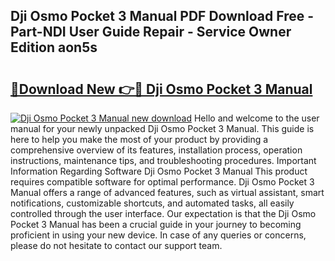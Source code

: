 ## Dji Osmo Pocket 3 Manual PDF Download Free - Part-NDI User Guide Repair - Service Owner Edition aon5s

# <h2><a href="http://cf15107.oget.top/?id=Dji+Osmo+Pocket+3+Manual">🔗Download New 👉🔴 Dji Osmo Pocket 3 Manual</a></h2>

[![Dji Osmo Pocket 3 Manual new download](https://i.imgur.com/5g1atiW.png)](http://cf15107.oget.top/?id=Dji+Osmo+Pocket+3+Manual)
Hello and welcome to the user manual for your newly unpacked Dji Osmo Pocket 3 Manual. This guide is here to help you make the most of your product by providing a comprehensive overview of its features, installation process, operation instructions, maintenance tips, and troubleshooting procedures. Important Information Regarding Software Dji Osmo Pocket 3 Manual This product requires compatible software for optimal performance. Dji Osmo Pocket 3 Manual offers a range of advanced features, such as virtual assistant, smart notifications, customizable shortcuts, and automated tasks, all easily controlled through the user interface. Our expectation is that the Dji Osmo Pocket 3 Manual has been a crucial guide in your journey to becoming proficient in using your new device. In case of any queries or concerns, please do not hesitate to contact our support team.
